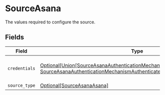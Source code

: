 # SourceAsana

The values required to configure the source.


## Fields

| Field                                                                                                                                                                                                            | Type                                                                                                                                                                                                             | Required                                                                                                                                                                                                         | Description                                                                                                                                                                                                      |
| ---------------------------------------------------------------------------------------------------------------------------------------------------------------------------------------------------------------- | ---------------------------------------------------------------------------------------------------------------------------------------------------------------------------------------------------------------- | ---------------------------------------------------------------------------------------------------------------------------------------------------------------------------------------------------------------- | ---------------------------------------------------------------------------------------------------------------------------------------------------------------------------------------------------------------- |
| `credentials`                                                                                                                                                                                                    | [Optional[Union[SourceAsanaAuthenticationMechanismAuthenticateViaAsanaOauth, SourceAsanaAuthenticationMechanismAuthenticateWithPersonalAccessToken]]](../../models/shared/sourceasanaauthenticationmechanism.md) | :heavy_minus_sign:                                                                                                                                                                                               | Choose how to authenticate to Github                                                                                                                                                                             |
| `source_type`                                                                                                                                                                                                    | [Optional[SourceAsanaAsana]](../../models/shared/sourceasanaasana.md)                                                                                                                                            | :heavy_minus_sign:                                                                                                                                                                                               | N/A                                                                                                                                                                                                              |